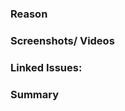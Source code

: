 ### Reason

<!-- Why do we need this PR ?-->

### Screenshots/ Videos

<!-- Add any relevant screenshots or videos, If Any-->

### Linked Issues:

<!-- link related issues and use the github keywords as much as possible. refer to https://docs.github.com/en/issues/tracking-your-work-with-issues/using-issues/linking-a-pull-request-to-an-issue-->

### Summary

<!-- Give a summary of the changes and what you did to make it happen
Eg : Made changes to the welcome HTML page and added JS hooks to make the expected calls to backend.
Added styling to the related components in UI. -->
